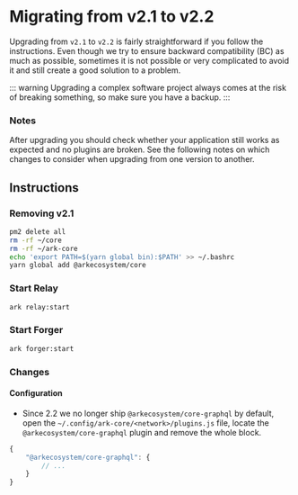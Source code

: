 # Migrating from v2.1 to v2.2

Upgrading from `v2.1` to `v2.2` is fairly straightforward if you follow the instructions. Even though we try to ensure backward compatibility (BC) as much as possible, sometimes it is not possible or very complicated to avoid it and still create a good solution to a problem.

::: warning
Upgrading a complex software project always comes at the risk of breaking something, so make sure you have a backup.
:::

### Notes

After upgrading you should check whether your application still works as expected and no plugins are broken. See the following notes on which changes to consider when upgrading from one version to another.

## Instructions

### Removing v2.1

```bash
pm2 delete all
rm -rf ~/core
rm -rf ~/ark-core
echo 'export PATH=$(yarn global bin):$PATH' >> ~/.bashrc
yarn global add @arkecosystem/core
```

### Start Relay

```bash
ark relay:start
```

### Start Forger

```bash
ark forger:start
```

### Changes

#### Configuration

- Since 2.2 we no longer ship `@arkecosystem/core-graphql` by default, open the `~/.config/ark-core/<network>/plugins.js` file, locate the `@arkecosystem/core-graphql` plugin and remove the whole block.

```js
{
    "@arkecosystem/core-graphql": {
        // ...
    }
}
```
